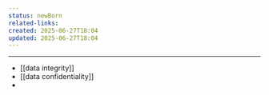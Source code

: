 ```yaml
---
status: newBorn
related-links: 
created: 2025-06-27T18:04
updated: 2025-06-27T18:04
---
```

---

- [[data integrity]]
- [[data confidentiality]]
- 

